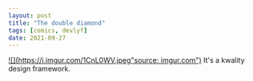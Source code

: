 ```yaml
---
layout: post
title: "The double diamond"
tags: [comics, devlyf]
date: 2021-09-27
---
```

<!-- #98 -->
[![](https://i.imgur.com/1CnL0WV.jpeg"source: imgur.com")](https://i.imgur.com/1CnL0WV.jpeg)
It's a kwality design framework.
